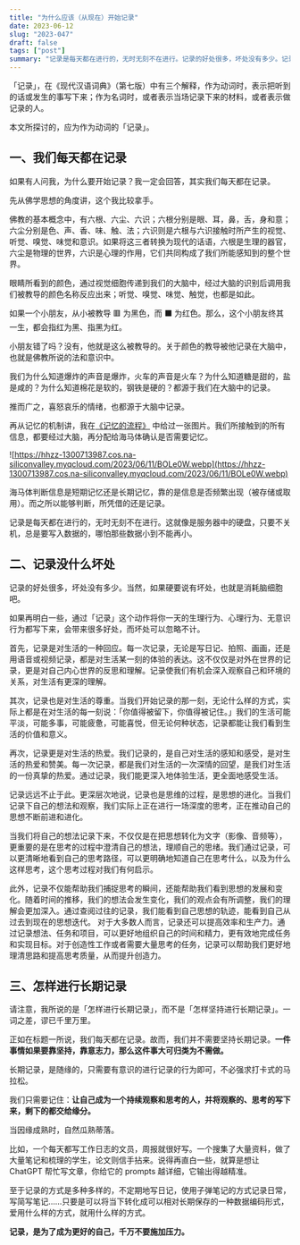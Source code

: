 ```yaml
---
title: "为什么应该（从现在）开始记录"
date: 2023-06-12
slug: "2023-047"
draft: false
tags: ["post"]
summary: "记录是每天都在进行的，无时无刻不在进行。记录的好处很多，坏处没有多少。记录可以帮助我们深入观察自己和环境的关系，对生活有更深的理解，也是对生活的一种回应和尊重，更是对生活的热爱。记录还可以提高效率和生产力，帮助我们更好地组织自己的时间和精力，更有效地完成任务和实现目标。记录的方式是多种多样的，只要是可以将当下转化成可以相对长期保存的一种数据编码形式，爱用什么样的方式，就用什么样的方式。"
---
```


「记录」，在《现代汉语词典》（第七版）中有三个解释，作为动词时，表示把听到的话或发生的事写下来；作为名词时，或者表示当场记录下来的材料，或者表示做记录的人。

本文所探讨的，应为作为动词的「记录」。

## 一、我们每天都在记录

如果有人问我，为什么要开始记录？我一定会回答，其实我们每天都在记录。

先从佛学思想的角度讲，这个我比较拿手。

佛教的基本概念中，有六根、六尘、六识；六根分别是眼、耳，鼻，舌，身和意；六尘分别是色、声、香、味、触、法；六识则是六根与六识接触时所产生的视觉、听觉、嗅觉、味觉和意识。如果将这三者转换为现代的话语，六根是生理的器官，六尘是物理的世界，六识是心理的作用，它们共同构成了我们所能感知到的整个世界。

眼睛所看到的颜色，通过视觉细胞传递到我们的大脑中，经过大脑的识别后调用我们被教导的颜色名称反应出来；听觉、嗅觉、味觉、触觉，也都是如此。

如果一个小朋友，从小被教导 🟥 为黑色，而 ⬛ 为红色。那么，这个小朋友终其一生，都会指红为黑、指黑为红。

小朋友错了吗？没有，他就是这么被教导的。关于颜色的教导被他记录在大脑中，也就是佛教所说的法和意识中。

我们为什么知道爆炸的声音是爆炸，火车的声音是火车？为什么知道糖是甜的，盐是咸的？为什么知道棉花是软的，钢铁是硬的？都源于我们在大脑中的记录。

推而广之，喜怒哀乐的情绪，也都源于大脑中记录。

再从记忆的机制讲，我在[《记忆的流程》](https://xiaobot.net/post/2a7b03d5-1d61-4b59-8b46-074a93879df0) 中给过一张图片。我们所接触到的所有信息，都要经过大脑，再分配给海马体确认是否需要记忆。

![https://hhzz-1300713987.cos.na-siliconvalley.myqcloud.com/2023/06/11/BOLe0W.webp](https://hhzz-1300713987.cos.na-siliconvalley.myqcloud.com/2023/06/11/BOLe0W.webp)

海马体判断信息是短期记忆还是长期记忆，靠的是信息是否频繁出现（被存储或取用）。而之所以能够判断，所凭借的还是记录。

记录是每天都在进行的，无时无刻不在进行。这就像是服务器中的硬盘，只要不关机，总是要写入数据的，哪怕那些数据小到不能再小。

## 二、记录没什么坏处

记录的好处很多，坏处没有多少。当然，如果硬要说有坏处，也就是消耗脑细胞吧。

如果再明白一些，通过「记录」这个动作将你一天的生理行为、心理行为、无意识行为都写下来，会带来很多好处，而坏处可以忽略不计。

首先，记录是对生活的一种回应。每一次记录，无论是写日记、拍照、画画，还是用语音或视频记录，都是对生活某一刻的体验的表达。这不仅仅是对外在世界的记录，更是对自己内心世界的反思和理解。记录使我们有机会深入观察自己和环境的关系，对生活有更深的理解。

其次，记录也是对生活的尊重。当我们开始记录的那一刻，无论什么样的方式，实际上都是在对生活的每一刻说：「你值得被留下，你值得被记住。」我们的生活可能平淡，可能多事，可能疲惫，可能喜悦，但无论何种状态，记录都能让我们看到生活的价值和意义。

再次，记录更是对生活的热爱。我们记录的，是自己对生活的感知和感受，是对生活的热爱和赞美。每一次记录，都是我们对生活的一次深情的回望，是我们对生活的一份真挚的热爱。通过记录，我们能更深入地体验生活，更全面地感受生活。

记录远远不止于此。更深层次地说，记录也是思维的过程，是思想的进化。当我们记录下自己的想法和观察，我们实际上正在进行一场深度的思考，正在推动自己的思想不断前进和进化。

当我们将自己的想法记录下来，不仅仅是在把思想转化为文字（影像、音频等），更重要的是在思考的过程中澄清自己的想法，理顺自己的思绪。我们通过记录，可以更清晰地看到自己的思考路径，可以更明确地知道自己在思考什么，以及为什么这样思考，这个思考过程对我们有何启示。

此外，记录不仅能帮助我们捕捉思考的瞬间，还能帮助我们看到思想的发展和变化。随着时间的推移，我们的想法会发生变化，我们的观点会有所调整，我们的理解会更加深入。通过查阅过往的记录，我们能看到自己思想的轨迹，能看到自己从过去到现在的思想迭代。
对于大多数人而言，记录还可以提高效率和生产力。通过记录想法、任务和项目，可以更好地组织自己的时间和精力，更有效地完成任务和实现目标。对于创造性工作或者需要大量思考的任务，记录可以帮助我们更好地理清思路和提高思考质量，从而提升创造力。

## 三、怎样进行长期记录

请注意，我所说的是「怎样进行长期记录」，而不是「怎样坚持进行长期记录」。一词之差，谬已千里万里。

正如在标题一所说，我们每天都在记录。故而，我们并不需要坚持长期记录。**一件事情如果要靠坚持，靠意志力，那么这件事大可归类为不需做。**

长期记录，是随缘的，只需要有意识的进行记录的行为即可，不必强求打卡式的马拉松。

我们只需要记住：**让自己成为一个持续观察和思考的人，并将观察的、思考的写下来，剩下的都交给缘分。**

当因缘成熟时，自然瓜熟蒂落。

比如，一个每天都写工作日志的文员，周报就很好写。一个搜集了大量资料，做了大量笔记和梳理的学生，论文则信手拈来。说得再直白一些，就算是想让 ChatGPT 帮忙写文章，你给它的 prompts 越详细，它输出得越精准。

至于记录的方式是多种多样的，不定期地写日记，使用子弹笔记的方式记录日常，写简写笔记……只要是可以将当下转化成可以相对长期保存的一种数据编码形式，爱用什么样的方式，就用什么样的方式。

**记录，是为了成为更好的自己，千万不要施加压力。**